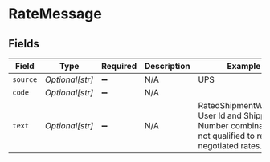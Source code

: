 # RateMessage


## Fields

| Field                                                                                                      | Type                                                                                                       | Required                                                                                                   | Description                                                                                                | Example                                                                                                    |
| ---------------------------------------------------------------------------------------------------------- | ---------------------------------------------------------------------------------------------------------- | ---------------------------------------------------------------------------------------------------------- | ---------------------------------------------------------------------------------------------------------- | ---------------------------------------------------------------------------------------------------------- |
| `source`                                                                                                   | *Optional[str]*                                                                                            | :heavy_minus_sign:                                                                                         | N/A                                                                                                        | UPS                                                                                                        |
| `code`                                                                                                     | *Optional[str]*                                                                                            | :heavy_minus_sign:                                                                                         | N/A                                                                                                        |                                                                                                            |
| `text`                                                                                                     | *Optional[str]*                                                                                            | :heavy_minus_sign:                                                                                         | N/A                                                                                                        | RatedShipmentWarning: User Id and Shipper Number combination is not qualified to receive negotiated rates. |